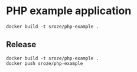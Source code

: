 # PHP example application

```
docker build -t sroze/php-example .
```
## Release

```
docker build -t sroze/php-example .
docker push sroze/php-example
```
